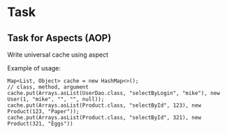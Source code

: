 # Task


## Task for Aspects (AOP) 

Write universal cache using aspect

Example of usage:
```
Map<List, Object> cache = new HashMap<>();
// class, method, argument
cache.put(Arrays.asList(UserDao.class, "selectByLogin", "mike"), new User(1, "mike", "", "", null));
cache.put(Arrays.asList(Product.class, "selectById", 123), new Product(123, "Paper"));
cache.put(Arrays.asList(Product.class, "selectById", 321), new Product(321, "Eggs"))

```